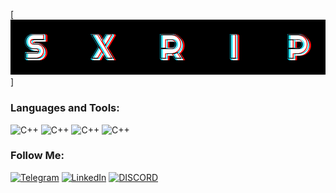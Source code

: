 [![Header](https://github.com/SxRip/SxRip/blob/master/assets/sxRIP.png)]

### Languages and Tools:
![C++](https://img.shields.io/badge/-C++-090909?style=for-the-badge&logo=C%2b%2b&logoColor=6296CC)
![C++](https://img.shields.io/badge/-WINAPI-090909?style=for-the-badge&logo=C%2b%2b&logoColor=6296CC)
![C++](https://img.shields.io/badge/-DirectX-090909?style=for-the-badge&logo=C%2b%2b&logoColor=6296CC)
![C++](https://img.shields.io/badge/-QT-090909?style=for-the-badge&logo=C%2b%2b&logoColor=6296CC)

### Follow Me:
[![Telegram](https://img.shields.io/badge/-Telegram-090909?style=for-the-badge&logo=telegram&logoColor=27A0D9)](https://t.me/__neverland)
[![LinkedIn](https://img.shields.io/badge/-LinkedIn-090909?style=for-the-badge&logo=linkedin&logoColor=007BB6)](https://www.linkedin.com/in/%D0%B4%D0%BC%D0%B8%D1%82%D1%80%D0%B8%D0%B9-%D0%BF%D0%B0%D0%BD%D1%87%D0%B5%D0%BD%D0%BA%D0%BE-623996233/)
[![DISCORD](https://img.shields.io/badge/-Discord-090909?style=for-the-badge&logo=discord&logoColor=5A009D)](https://discordapp.com/users/468795369216802817/)
